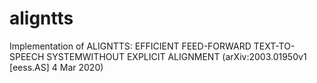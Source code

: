 # aligntts
Implementation of ALIGNTTS: EFFICIENT FEED-FORWARD TEXT-TO-SPEECH SYSTEMWITHOUT EXPLICIT ALIGNMENT (arXiv:2003.01950v1  [eess.AS]  4 Mar 2020)
